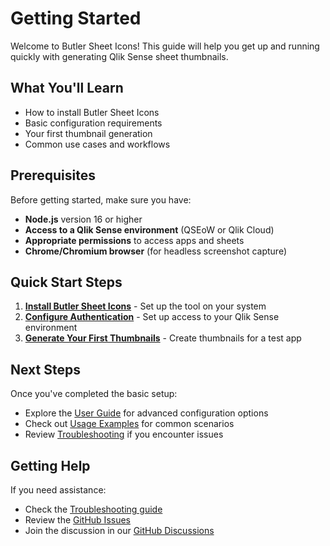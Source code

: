 # Getting Started

Welcome to Butler Sheet Icons! This guide will help you get up and running quickly with generating Qlik Sense sheet thumbnails.

## What You'll Learn

- How to install Butler Sheet Icons
- Basic configuration requirements
- Your first thumbnail generation
- Common use cases and workflows

## Prerequisites

Before getting started, make sure you have:

- **Node.js** version 16 or higher
- **Access to a Qlik Sense environment** (QSEoW or Qlik Cloud)
- **Appropriate permissions** to access apps and sheets
- **Chrome/Chromium browser** (for headless screenshot capture)

## Quick Start Steps

1. **[Install Butler Sheet Icons](/getting-started/installation)** - Set up the tool on your system
2. **[Configure Authentication](/getting-started/quick-start)** - Set up access to your Qlik Sense environment
3. **[Generate Your First Thumbnails](/getting-started/quick-start#first-run)** - Create thumbnails for a test app

## Next Steps

Once you've completed the basic setup:

- Explore the [User Guide](/guide/) for advanced configuration options
- Check out [Usage Examples](/guide/examples) for common scenarios
- Review [Troubleshooting](/guide/troubleshooting) if you encounter issues

## Getting Help

If you need assistance:

- Check the [Troubleshooting guide](/guide/troubleshooting)
- Review the [GitHub Issues](https://github.com/ptarmiganlabs/butler-sheet-icons/issues)
- Join the discussion in our [GitHub Discussions](https://github.com/ptarmiganlabs/butler-sheet-icons/discussions)